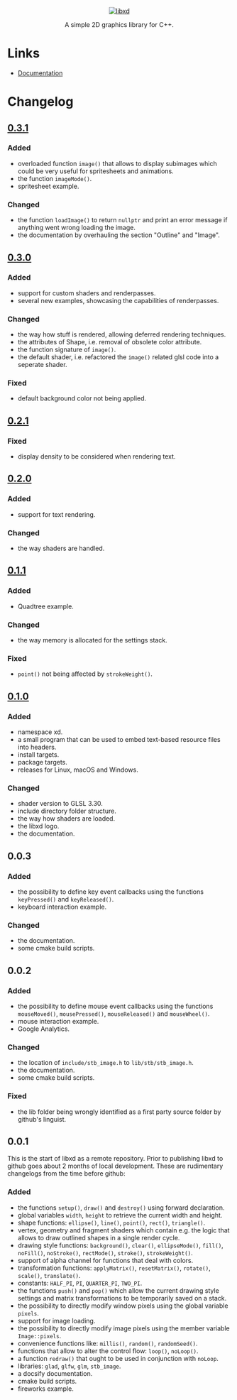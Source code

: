 <p align="center">
  <a href="https://bernhardfritz.github.io/libxd/">
    <img alt="libxd" src="./docs/_media/logo.svg">
  </a>
</p>

<p align="center">
  A simple 2D graphics library for C++.
</p>

<!-- zip -r9 libxd.zip libxd/ -x "*.git*" */lib/**\* -->
<!-- cpack -G ZIP -->

# Links

* [Documentation](https://bernhardfritz.github.io/libxd/)

# Changelog

## [0.3.1](https://github.com/bernhardfritz/libxd/releases/tag/0.3.1)

### Added

* overloaded function `image()` that allows to display subimages which could be very useful for spritesheets and animations.
* the function `imageMode()`.
* spritesheet example.

### Changed

* the function `loadImage()` to return `nullptr` and print an error message if anything went wrong loading the image.
* the documentation by overhauling the section "Outline" and "Image".

## [0.3.0](https://github.com/bernhardfritz/libxd/releases/tag/0.3.0)

### Added

* support for custom shaders and renderpasses.
* several new examples, showcasing the capabilities of renderpasses.

### Changed

* the way how stuff is rendered, allowing deferred rendering techniques.
* the attributes of Shape, i.e. removal of obsolete color attribute.
* the function signature of `image()`.
* the default shader, i.e. refactored the `image()` related glsl code into a seperate shader.

### Fixed

* default background color not being applied.

## [0.2.1](https://github.com/bernhardfritz/libxd/releases/tag/0.2.1)

### Fixed

* display density to be considered when rendering text.

## [0.2.0](https://github.com/bernhardfritz/libxd/releases/tag/0.2.0)

### Added

* support for text rendering.

### Changed

* the way shaders are handled.

## [0.1.1](https://github.com/bernhardfritz/libxd/releases/tag/0.1.1)

### Added

* Quadtree example.

### Changed

* the way memory is allocated for the settings stack.

### Fixed

* `point()` not being affected by `strokeWeight()`.

## [0.1.0](https://github.com/bernhardfritz/libxd/releases/tag/0.1.0)

### Added

* namespace xd.
* a small program that can be used to embed text-based resource files into headers.
* install targets.
* package targets.
* releases for Linux, macOS and Windows.

### Changed

* shader version to GLSL 3.30.
* include directory folder structure.
* the way how shaders are loaded.
* the libxd logo.
* the documentation.

## 0.0.3

### Added

* the possibility to define key event callbacks using the functions `keyPressed()` and `keyReleased()`.
* keyboard interaction example.

### Changed

* the documentation.
* some cmake build scripts.

## 0.0.2

### Added

* the possibility to define mouse event callbacks using the functions `mouseMoved()`, `mousePressed()`, `mouseReleased()` and `mouseWheel()`.
* mouse interaction example.
* Google Analytics.

### Changed

* the location of `include/stb_image.h` to `lib/stb/stb_image.h`.
* the documentation.
* some cmake build scripts.

### Fixed

* the lib folder being wrongly identified as a first party source folder by github's linguist.

## 0.0.1

This is the start of libxd as a remote repository. Prior to publishing libxd to github goes about 2 months of local development. These are rudimentary changelogs from the time before github:

### Added

* the functions `setup()`, `draw()` and `destroy()` using forward declaration.
* global variables `width`, `height` to retrieve the current width and height.
* shape functions: `ellipse()`, `line()`, `point()`, `rect()`, `triangle()`.
* vertex, geometry and fragment shaders which contain e.g. the logic that allows to draw outlined shapes in a single render cycle.
* drawing style functions: `background()`, `clear()`, `ellipseMode()`, `fill()`, `noFill()`, `noStroke()`, `rectMode()`, `stroke()`, `strokeWeight()`.
* support of alpha channel for functions that deal with colors.
* transformation functions: `applyMatrix()`, `resetMatrix()`, `rotate()`, `scale()`, `translate()`.
* constants: `HALF_PI`, `PI`, `QUARTER_PI`, `TWO_PI`.
* the functions `push()` and `pop()` which allow the current drawing style settings and matrix transformations to be temporarily saved on a stack.
* the possibility to directly modify window pixels using the global variable `pixels`.
* support for image loading.
* the possibility to directly modify image pixels using the member variable `Image::pixels`.
* convenience functions like: `millis()`, `random()`, `randomSeed()`.
* functions that allow to alter the control flow: `loop()`, `noLoop()`.
* a function `redraw()` that ought to be used in conjunction with `noLoop`.
* libraries: `glad`, `glfw`, `glm`, `stb_image`.
* a docsify documentation.
* cmake build scripts.
* fireworks example.
